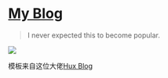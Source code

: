 # [My Blog](https://my-long.github.io)

> I never expected this to become popular.

![](http://huangxuan.me/img/blog-desktop.jpg)


模板来自这位大佬[Hux Blog](https://huangxuan.me)